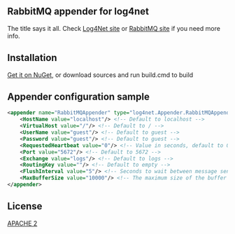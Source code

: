 RabbitMQ appender for log4net
-----------------------------

The title says it all. Check [Log4Net site](http://logging.apache.org/log4net/) or [RabbitMQ site](http://www.rabbitmq.com/) if you need more info.

Installation
------------

[Get it on NuGet](http://nuget.org/packages/Log4Rabbit), or download sources and run build.cmd to build

Appender configuration sample
-----------------------------

```xml
<appender name="RabbitMQAppender" type="log4net.Appender.RabbitMQAppender, Log4Rabbit">
	<HostName value="localhost"/> <!-- Default to localhost -->
	<VirtualHost value="/"/> <!-- Default to / -->
	<UserName value="guest"/> <!-- Default to guest -->
	<Password value="guest"/> <!-- Default to guest -->
	<RequestedHeartbeat value="0"/> <!-- Value in seconds, default to 0 that mean no heartbeat -->
	<Port value="5672"/> <!-- Default to 5672 -->
	<Exchange value="logs"/> <!-- Default to logs -->
	<RoutingKey value=""/> <!-- Default to empty -->
	<FlushInterval value="5"/> <!-- Seconds to wait between message send. Default to 5 seconds -->
	<MaxBufferSize value="10000"/> <!-- The maximum size of the buffer used to hold the logging events. Whan this size is reached logs are discarded. Default to 10.000 -->
</appender>
```

License
-------

[APACHE 2](https://raw.github.com/gimmi/Log4Rabbit/master/LICENSE)

